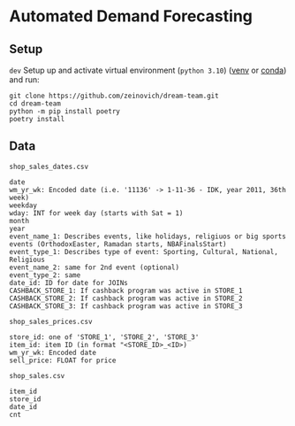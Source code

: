 # Automated Demand Forecasting

## Setup

``dev`` Setup up and activate virtual environment (``python 3.10``) ([venv](https://docs.python.org/3/tutorial/venv.html) or [conda](https://docs.anaconda.com/miniconda/miniconda-install/)) and run:

    git clone https://github.com/zeinovich/dream-team.git
    cd dream-team
    python -m pip install poetry
    poetry install

## Data

``shop_sales_dates.csv``

    date
    wm_yr_wk: Encoded date (i.e. '11136' -> 1-11-36 - IDK, year 2011, 36th week)
    weekday
    wday: INT for week day (starts with Sat = 1)
    month
    year
    event_name_1: Describes events, like holidays, religiuos or big sports events (OrthodoxEaster, Ramadan starts, NBAFinalsStart)
    event_type_1: Describes type of event: Sporting, Cultural, National, Religious
    event_name_2: same for 2nd event (optional)
    event_type_2: same
    date_id: ID for date for JOINs
    CASHBACK_STORE_1: If cashback program was active in STORE_1
    CASHBACK_STORE_2: If cashback program was active in STORE_2
    CASHBACK_STORE_3: If cashback program was active in STORE_3

``shop_sales_prices.csv``

    store_id: one of 'STORE_1', 'STORE_2', 'STORE_3' 
    item_id: item ID (in format "<STORE_ID>_<ID>)
    wm_yr_wk: Encoded date
    sell_price: FLOAT for price

``shop_sales.csv``

    item_id
    store_id
    date_id
    cnt